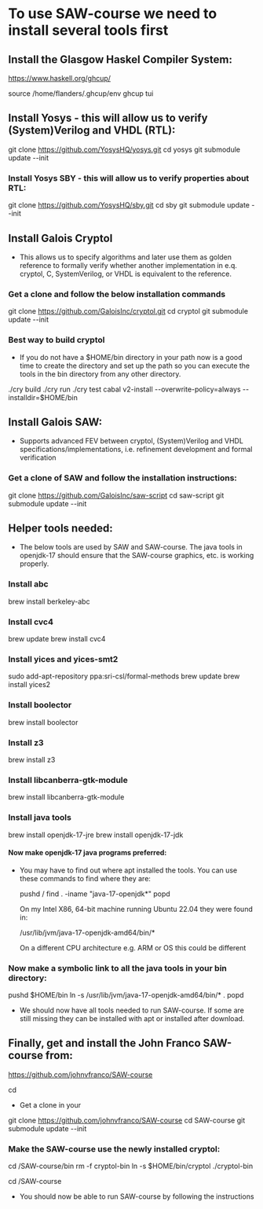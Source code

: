 # To use SAW-course we need to install several tools first

## Install the Glasgow Haskel Compiler System:

https://www.haskell.org/ghcup/

source /home/flanders/.ghcup/env
ghcup tui

## Install Yosys - this will allow us to verify (System)Verilog and VHDL (RTL):

git clone https://github.com/YosysHQ/yosys.git
cd yosys
git submodule update --init

### Install Yosys SBY - this will allow us to verify properties about RTL:

git clone https://github.com/YosysHQ/sby.git
cd sby
git submodule update --init

## Install Galois Cryptol

- This allows us to specify algorithms and later use them as golden
  reference to formally verify whether another implementation in
  e.q. cryptol, C, SystemVerilog, or VHDL is equivalent to the
  reference.

### Get a clone and follow the below installation commands

git clone https://github.com/GaloisInc/cryptol.git
cd cryptol
git submodule update --init

### Best way to build cryptol

- If you do not have a $HOME/bin directory in your path now is a good
  time to create the directory and set up the path so you can execute
  the tools in the bin directory from any other directory.

./cry build
./cry run
./cry test
cabal v2-install --overwrite-policy=always --installdir=$HOME/bin

##  Install Galois SAW:

- Supports advanced FEV between cryptol, (System)Verilog and VHDL
  specifications/implementations, i.e. refinement development and
  formal verification

### Get a clone of SAW and follow the installation instructions:

git clone https://github.com/GaloisInc/saw-script
cd saw-script
git submodule update --init

## Helper tools needed:

- The below tools are used by SAW and SAW-course. The java tools in
  openjdk-17 should ensure that the SAW-course graphics, etc. is
  working properly.

### Install abc

brew install berkeley-abc

### Install cvc4

brew update
brew install cvc4

### Install yices and yices-smt2

sudo add-apt-repository ppa:sri-csl/formal-methods
brew update
brew install yices2

### Install boolector

brew install boolector

### Install z3

brew install z3

### Install libcanberra-gtk-module

brew install libcanberra-gtk-module

### Install java tools

brew install openjdk-17-jre
brew install openjdk-17-jdk

#### Now make openjdk-17 java programs preferred:

- You may have to find out where apt installed the tools. You can use
  these commands to find where they are:

    pushd /
    find . -iname "java-17-openjdk*"
    popd
    
  On my Intel X86, 64-bit machine running Ubuntu 22.04 they were found
  in:
  
     /usr/lib/jvm/java-17-openjdk-amd64/bin/*

  On a different CPU architecture e.g. ARM or OS this could be different

### Now make a symbolic link to all the java tools in your bin directory:
  
pushd $HOME/bin
ln -s /usr/lib/jvm/java-17-openjdk-amd64/bin/* .
popd

- We should now have all tools needed to run SAW-course. If some are
  still missing they can be installed with apt or installed after
  download.

## Finally, get and install the John Franco SAW-course from:

https://github.com/johnvfranco/SAW-course

cd <work-dir>

- Get a clone in your <work-dir>

git clone https://github.com/johnvfranco/SAW-course
cd SAW-course
git submodule update --init

### Make the SAW-course use the newly installed cryptol:

cd <work-dir>/SAW-course/bin
rm -f cryptol-bin
ln -s $HOME/bin/cryptol ./cryptol-bin

cd <work-dir>/SAW-course

- You should now be able to run SAW-course by following the instructions
